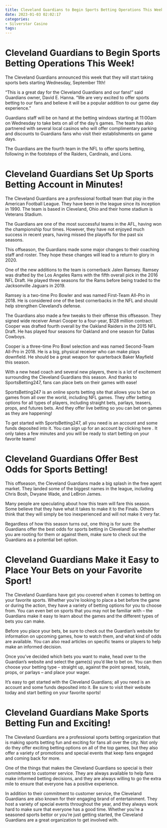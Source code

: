 ```yaml
---
title: Cleveland Guardians to Begin Sports Betting Operations This Week!
date: 2023-01-03 02:02:17
categories:
- Silverstar Casino
tags:
---
```



#  Cleveland Guardians to Begin Sports Betting Operations This Week!

The Cleveland Guardians announced this week that they will start taking sports bets starting Wednesday, September 11th!

“This is a great day for the Cleveland Guardians and our fans!” said Guardians owner, David E. Hanna. “We are very excited to offer sports betting to our fans and believe it will be a popular addition to our game day experience.”

Guardians staff will be on hand at the betting windows starting at 11:00am on Wednesday to take bets on all of the day’s games. The team has also partnered with several local casinos who will offer complimentary parking and discounts to Guardians fans who visit their establishments on game days.

The Guardians are the fourth team in the NFL to offer sports betting, following in the footsteps of the Raiders, Cardinals, and Lions.

#  Cleveland Guardians Set Up Sports Betting Account in Minutes!

The Cleveland Guardians are a professional football team that play in the American Football League. They have been in the league since its inception in 1990. The team is based in Cleveland, Ohio and their home stadium is Veterans Stadium.

The Guardians are one of the most successful teams in the AFL, having won the championship four times. However, they have not enjoyed much success in recent years, having missed the playoffs for the past six seasons.

This offseason, the Guardians made some major changes to their coaching staff and roster. They hope these changes will lead to a return to glory in 2020.

One of the new additions to the team is cornerback Jalen Ramsey. Ramsey was drafted by the Los Angeles Rams with the fifth overall pick in the 2016 NFL Draft. He played three seasons for the Rams before being traded to the Jacksonville Jaguars in 2019.

Ramsey is a two-time Pro Bowler and was named First-Team All-Pro in 2018. He is considered one of the best cornerbacks in the NFL and should help strengthen Cleveland’s defense.

The Guardians also made a few tweaks to their offense this offseason. They signed wide receiver Amari Cooper to a four-year, $128 million contract. Cooper was drafted fourth overall by the Oakland Raiders in the 2015 NFL Draft. He has played four seasons for Oakland and one season for Dallas Cowboys.

Cooper is a three-time Pro Bowl selection and was named Second-Team All-Pro in 2018. He is a big, physical receiver who can make plays downfield. He should be a great weapon for quarterback Baker Mayfield this season.

With a new head coach and several new players, there is a lot of excitement surrounding the Cleveland Guardians this season. And thanks to SportsBetting247, fans can place bets on their games with ease!

SportsBetting247 is an online sports betting site that allows you to bet on games from all over the world, including NFL games. They offer betting options for all types of players, including straight bets, parlays, teasers, props, and futures bets. And they offer live betting so you can bet on games as they are happening!

To get started with SportsBetting247, all you need is an account and some funds deposited into it. You can sign up for an account by clicking here . It only takes a few minutes and you will be ready to start betting on your favorite teams!

#  Cleveland Guardians Offer Best Odds for Sports Betting!

This offseason, the Cleveland Guardians made a big splash in the free agent market. They landed some of the biggest names in the league, including Chris Bosh, Dwyane Wade, and LeBron James.

Many people are speculating about how this team will fare this season. Some believe that they have what it takes to make it to the Finals. Others think that they will simply be too inexperienced and will not make it very far.

Regardless of how this season turns out, one thing is for sure: the Guardians offer the best odds for sports betting in Cleveland! So whether you are rooting for them or against them, make sure to check out the Guardians as a potential bet option.

#  Cleveland Guardians Make it Easy to Place Your Bets on your Favorite Sport!

The Cleveland Guardians have got you covered when it comes to betting on your favorite sports. Whether you’re looking to place a bet before the game or during the action, they have a variety of betting options for you to choose from. You can even bet on sports that you may not be familiar with – the Guardians make it easy to learn about the games and the different types of bets you can make.

Before you place your bets, be sure to check out the Guardian’s website for information on upcoming games, how to watch them, and what kind of odds are available. You can also read articles on specific teams or players to help make an informed decision.

Once you’ve decided which bets you want to make, head over to the Guardian’s website and select the game(s) you’d like to bet on. You can then choose your betting type – straight up, against the point spread, totals, props, or parlays – and place your wager.

It’s easy to get started with the Cleveland Guardians; all you need is an account and some funds deposited into it. Be sure to visit their website today and start betting on your favorite sports!

#  Cleveland Guardians Make Sports Betting Fun and Exciting!

The Cleveland Guardians are a professional sports betting organization that is making sports betting fun and exciting for fans all over the city. Not only do they offer exciting betting options on all of the top games, but they also offer a variety of promotions and special events that keep fans engaged and coming back for more.

One of the things that makes the Cleveland Guardians so special is their commitment to customer service. They are always available to help fans make informed betting decisions, and they are always willing to go the extra mile to ensure that everyone has a positive experience.

In addition to their commitment to customer service, the Cleveland Guardians are also known for their engaging brand of entertainment. They host a variety of special events throughout the year, and they always work hard to make sure that everyone has a good time. Whether you’re a seasoned sports bettor or you’re just getting started, the Cleveland Guardians are a great organization to get involved with.
